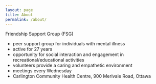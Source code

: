 ```yaml
---
layout: page
title: About
permalink: /about/
---
```

Friendship Support Group (FSG)
- peer support group for individuals with mental illness
- active for 27 years
- opportunity for social interaction and engagement in recreational/educational activities
- volunteers provide a caring and empathetic environment
- meetings every Wednesday
- Carlington Community Health Centre, 900 Merivale Road, Ottawa
